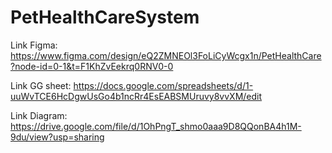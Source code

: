 # PetHealthCareSystem
Link Figma: https://www.figma.com/design/eQ2ZMNEOl3FoLiCyWcgx1n/PetHealthCare?node-id=0-1&t=F1KhZvEekrq0RNV0-0

Link GG sheet: https://docs.google.com/spreadsheets/d/1-uuWvTCE6HcDgwUsGo4b1ncRr4EsEABSMUruvy8vvXM/edit

Link Diagram: https://drive.google.com/file/d/1OhPngT_shmo0aaa9D8QQonBA4h1M-9du/view?usp=sharing
